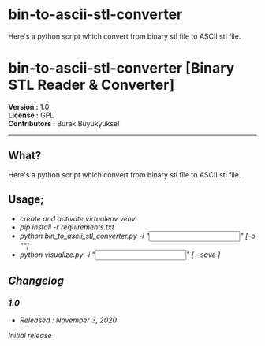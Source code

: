 # bin-to-ascii-stl-converter
Here's a python script which convert from binary stl file to ASCII stl file. 

# bin-to-ascii-stl-converter [Binary STL Reader & Converter]

**Version	    :**  1.0 		<br />
**License  	    :**  GPL 		<br />
**Contributors  :**  Burak Büyükyüksel	<br />

<hr />

## What?

Here's a python script which convert from binary stl file to ASCII stl file.

## Usage;

*	<i> create and activate virtualenv venv </i>
*	<i> pip install -r requirements.txt </i>
*	<i> python bin_to_ascii_stl_converter.py -i "<input file>" [-o "<output file>"] </i>
*	<i> python visualize.py -i "<input file>" [--save <bool> ]

## Changelog

### 1.0
* Released : November 3, 2020

Initial release
